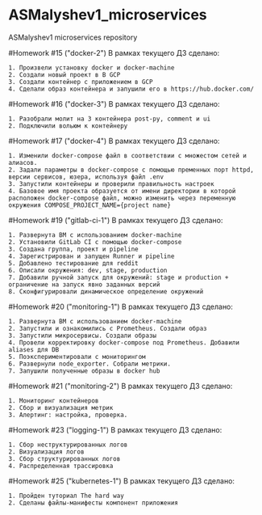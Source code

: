 # ASMalyshev1_microservices
ASMalyshev1 microservices repository

#Homework #15 ("docker-2") В рамках текущего ДЗ сделано:

	1. Произвели установку docker и docker-machine
	2. Создали новый проект в В GCP
	3. Создали контейнер с приложением в GCP 
	4. Сделали образ контейнера и запушили его в https://hub.docker.com/

#Homework #16 ("docker-3") В рамках текущего ДЗ сделано:

	1. Разобрали молит на 3 контейнера post-py, comment и ui
	2. Подключили вольюм к контейнеру
	
#Homework #17 ("docker-4") В рамках текущего ДЗ сделано:

	1. Изменили docker-compose файл в соответствии с множестом сетей и алиасов.
    2. Задали параметры в docker-compose с помощью пременных порт httpd, версии сервисов, юзера, используя файл .env
    3. Запустили контейнеры и проверили правильность настроек
    4. Базовое имя проекта образуется от имени директории в которой расположен docker-compose файл, можно изменить через переменную окружения COMPOSE_PROJECT_NAME={project name}
	
#Homework #19 ("gitlab-ci-1") В рамках текущего ДЗ сделано:

    1. Развернута ВМ с использованием docker-machine
    2. Установили GitLab CI с помощью docker-compose
    3. Создана группа, проект и pipeline
    4. Зарегистрирован и запущен Runner и pipeline
    5. Добавлено тестирование для reddit
    6. Описали окружения: dev, stage, production
    7. Добавили ручной запуск для окружений: stage и production + ограничение на запуск явно заданных версий
    8. Сконфигурировали динамическое определение окружений
	
#Homework #20 ("monitoring-1") В рамках текущего ДЗ сделано:

	1. Развернута ВМ с использованием docker-machine
	2. Запустили и ознакомились с Prometheus. Создали образ
	3. Запустили микросервисы. Создали образы
	4. Провели корректировку docker-compose под Prometheus. Добавили aliases для DB
	5. Поэкспериментировали с мониторингом
	6. Развернули node_exporter. Собрали метрики.
	7. Запушили полученные образы в docker hub
	
#Homework #21 ("monitoring-2") В рамках текущего ДЗ сделано:

	1. Мониторинг контейнеров
	2. Сбор и визуализация метрик
	3. Алертинг: настройка, проверка.
	
#Homework #23 ("logging-1") В рамках текущего ДЗ сделано:
	
    1. Сбор неструктурированных логов
    2. Визуализация логов
    3. Сбор структурированных логов
    4. Распределенная трассировка
	
#Homework #25 ("kubernetes-1") В рамках текущего ДЗ сделано:
	
    1. Пройден туториал The hard way
    2. Сделаны файлы-манифесты компонент приложения
